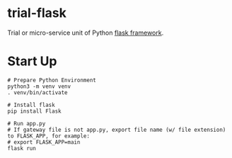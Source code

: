 # trial-flask

Trial or micro-service unit of Python [flask framework](https://flask.palletsprojects.com/).

# Start Up

```shell
# Prepare Python Environment
python3 -m venv venv
. venv/bin/activate

# Install flask
pip install Flask

# Run app.py
# If gateway file is not app.py, export file name (w/ file extension) to FLASK_APP, for example:
# export FLASK_APP=main
flask run
```
